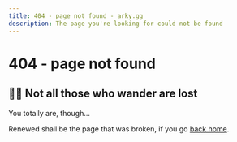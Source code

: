 ```yaml
---
title: 404 - page not found - arky.gg
description: The page you're looking for could not be found
---
```


# 404 - page not found

## 🧙🏻 Not all those who wander are lost

You totally are, though...

Renewed shall be the page that was broken, if you go [back home](/).
